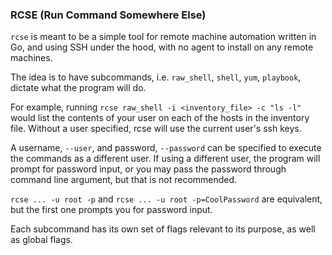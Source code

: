 ### RCSE (Run Command Somewhere Else)
`rcse` is meant to be a simple tool for remote machine automation written in Go, and using SSH under the hood, with no agent to install on any remote machines.

The idea is to have subcommands, i.e. `raw_shell`, `shell`, `yum`, `playbook`, dictate what the program will do. 

For example, running `rcse raw_shell -i <inventory_file> -c "ls -l"` would list the contents of your user on each of the hosts in the inventory file. Without a user specified, rcse will use the current user's ssh keys. 

A username, `--user`, and password, `--password` can be specified to execute the commands as a different user.
If using a different user, the program will prompt for password input, or you may pass the password through command line argument, but that is not recommended. 

`rcse ... -u root -p` and `rcse ... -u root -p=CoolPassword` are equivalent, but the first one prompts you for password input.

Each subcommand has its own set of flags relevant to its purpose, as well as global flags.
